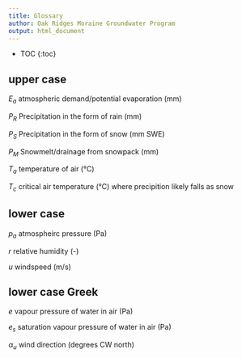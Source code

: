 ```yaml
---
title: Glossary
author: Oak Ridges Moraine Groundwater Program
output: html_document
---
```


* TOC
{:toc}


## upper case 

$E_a$   atmospheric demand/potential evaporation (mm)

$P_R$   Precipitation in the form of rain (mm)

$P_S$   Precipitation in the form of snow (mm SWE)

$P_M$ Snowmelt/drainage from snowpack (mm)

$T_a$   temperature of air (°C)

$T_c$   critical air temperature (°C) where precipition likely falls as snow




## lower case

$p_a$   atmospheirc pressure (Pa)

$r$ relative humidity (-)

$u$ windspeed (m/s)




## lower case Greek

$e$ vapour pressure of water in air (Pa)

$e_s$ saturation vapour pressure of water in air (Pa)

$\alpha_u$ wind direction (degrees CW north)